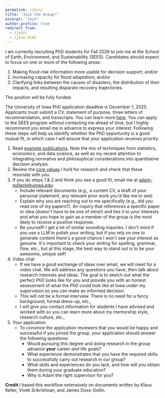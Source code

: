 ```yaml
---
permalink: /join/
title: "Join the Group!"
excerpt: "Join"
author_profile: true
redirect_from:
  - /join/
  - /join.html
---
```


I am currently recruiting PhD students for Fall 2026 to join me at the School of Earth, Environment, and Sustainability (SEES). Candidates should expect to focus on one or more of the following areas:

1. Making flood-risk information more usable for decision support; and/or
2. Increasing capacity for flood adaptation; and/or
3. Clarifying links between the causes of disasters, the distribution of their impacts, and resulting disparate recovery trajectories.

The position will be fully funded. 

The University of Iowa PhD application deadline is December 1, 2025. Applicants must submit a CV, statement of purpose, three letters of recommendation, and transcripts. You can learn more [here](https://sees.uiowa.edu/graduate/admissions). You can apply to the SEES program without contacting me ahead of time, but I highly recommend you email me in advance to express your interest. Following these steps will help us identify whether the PhD opportunity is a good mutual fit, in which case I will ensure that your application receives priority: 

1. Read [example publications](https://abpoll.github.io/publications/). Note the mix of techniques from statistics, economics, and data science, as well as my recent attention to integrating normative and philosophical considerations into quantitative decision analysis. 
2. Review the [core values](https://keller-lab.github.io/web-manual/docs/lab-values/) I hold for research and check that these resonate with you. 
3. If you do steps 1 & 2 and think you see a good fit, email me at <adam-pollack@uiowa.edu>:
    * Include relevant documents (e.g., a current CV, a draft of your personal statement, any relevant prior work you'd like me to see)
    * Explain why you are reaching out to me specifically (e.g., did you read one of my papers?). An inquiry that references a specific paper or idea (doesn't have to be one of mine!) and ties it to your interests and what you hope to gain as a member of the group is the most likely to receive a positive response. 
    * Be yourself! I get a lot of similar sounding inquiries. I don't mind if you use a LLM to polish your writing, but if you rely on one to generate content there's a good chance I won't see your interest as genuine. It's important to check your writing for spelling, grammar, flow, etc., but at this stage, the best way to stand out is to be your awesome, unique self!
4. Video chat
    * If we have a good exchange of ideas over email, we will meet for a video chat. We will address any questions you have, then talk about research interests and ideas. The goal is to sketch out what the perfect PhD looks like for you and provide you with an honest assessment of what the PhD could look like at Iowa under my supervision so you can make an informed decision.
    * This will not be a formal interview. There is no need for a fancy background, formal dress-up, etc.,
    * I will give you contact information for students I have advised and worked with so you can learn more about my mentorship style, research culture, etc., 
5. Your application
    * To convince the application reviewers that you would be happy and successful if you joined the group, your application should answer the following questions:
      * Would pursuing this degree and doing research in the group advance **your** career *and* life goals?
      * What experience demonstrates that you have the required skills to successfully carry out research in our group? 
      * What skills and experiences do you lack, and how will you obtain them during your graduate education? 
      * Why is Adam the right supervisor for you? 


**Credit**
I based this workflow extensively on documents written by Klaus Keller, Vivek Srikrishnan, and James Doss-Gollin. 